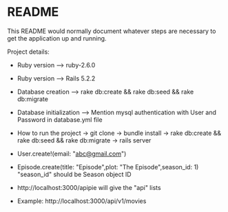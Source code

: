 # README

This README would normally document whatever steps are necessary to get the
application up and running.

Project details:

* Ruby version --> ruby-2.6.0

* Ruby version --> Rails 5.2.2

* Database creation --> rake db:create && rake db:seed && rake db:migrate

* Database initialization --> Mention mysql authentication with User and Password in database.yml file

* How to run the project
    -> git clone 
    -> bundle install
    -> rake db:create && rake db:seed && rake db:migrate
    -> rails server
    
* User.create!(email: "abc@gmail.com")

* Episode.create(title: "Episode",plot: "The Episode",season_id: 1) "season_id" should be Season object ID 
    
* http://localhost:3000/apipie will give the "api" lists

* Example: http://localhost:3000/api/v1/movies
